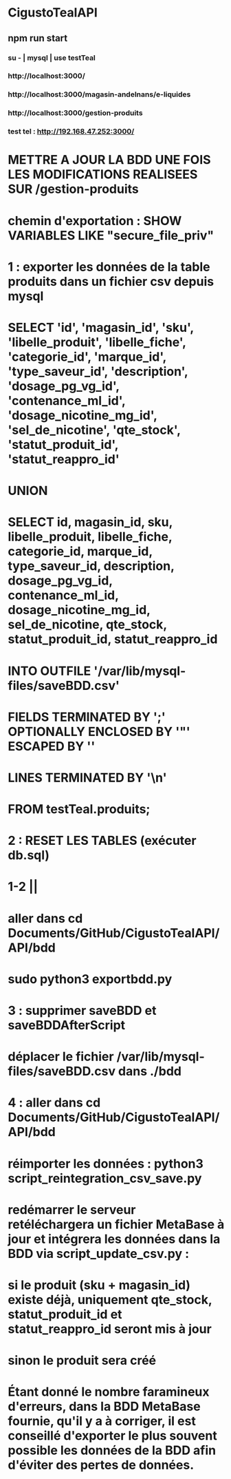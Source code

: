 # CigustoTealAPI

## npm run start

### su - | mysql | use testTeal

### http://localhost:3000/
### http://localhost:3000/magasin-andelnans/e-liquides
### http://localhost:3000/gestion-produits

### test tel : http://192.168.47.252:3000/



# METTRE A JOUR LA BDD UNE FOIS LES MODIFICATIONS REALISEES SUR /gestion-produits

# chemin d'exportation : SHOW VARIABLES LIKE "secure_file_priv"

# 1 : exporter les données de la table produits dans un fichier csv depuis mysql
# SELECT 'id', 'magasin_id', 'sku', 'libelle_produit', 'libelle_fiche', 'categorie_id', 'marque_id', 'type_saveur_id', 'description', 'dosage_pg_vg_id', 'contenance_ml_id', 'dosage_nicotine_mg_id', 'sel_de_nicotine', 'qte_stock', 'statut_produit_id', 'statut_reappro_id'
# UNION
# SELECT id, magasin_id, sku, libelle_produit, libelle_fiche, categorie_id, marque_id, type_saveur_id, description, dosage_pg_vg_id, contenance_ml_id, dosage_nicotine_mg_id, sel_de_nicotine, qte_stock, statut_produit_id, statut_reappro_id
# INTO OUTFILE '/var/lib/mysql-files/saveBDD.csv'
# FIELDS TERMINATED BY ';' OPTIONALLY ENCLOSED BY '"' ESCAPED BY ''
# LINES TERMINATED BY '\n'
# FROM testTeal.produits;

# 2 : RESET LES TABLES (exécuter db.sql)

# 1-2 ||
# aller dans cd Documents/GitHub/CigustoTealAPI/API/bdd
# sudo python3 exportbdd.py

# 3 : supprimer saveBDD et saveBDDAfterScript
# déplacer le fichier /var/lib/mysql-files/saveBDD.csv dans ./bdd

# 4 : aller dans cd Documents/GitHub/CigustoTealAPI/API/bdd
# réimporter les données : python3 script_reintegration_csv_save.py

# redémarrer le serveur retéléchargera un fichier MetaBase à jour et intégrera les données dans la BDD via script_update_csv.py :
# si le produit (sku + magasin_id) existe déjà, uniquement qte_stock, statut_produit_id et statut_reappro_id seront mis à jour
# sinon le produit sera créé

# Étant donné le nombre faramineux d'erreurs, dans la BDD MetaBase fournie, qu'il y a à corriger, il est conseillé d'exporter le plus souvent possible les données de la BDD afin d'éviter des pertes de données.